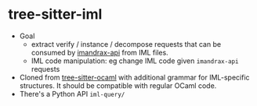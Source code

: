 # tree-sitter-iml

- Goal
    - extract verify / instance / decompose requests that can be consumed by [imandrax-api](https://github.com/imandra-ai/imandrax-api) from IML files.
    - IML code manipulation: eg change IML code given `imandrax-api` requests
- Cloned from [tree-sitter-ocaml](https://github.com/tree-sitter/tree-sitter-ocaml) with additional grammar for IML-specific structures. It should be compatible with regular OCaml code.
- There's a Python API `iml-query/`
